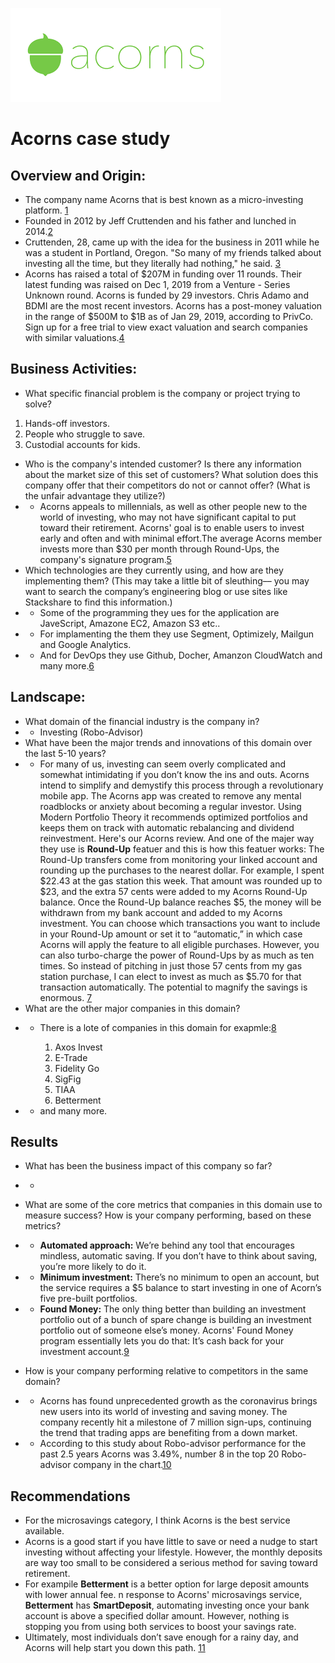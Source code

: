 ![Logo](Logo.jpg)
# Acorns case study
## Overview and Origin:
* The company name Acorns that is best known as a micro-investing platform. [1](https://www.forbes.com/companies/acorns/?list=fintech/#7f50003f3529)
* Founded in 2012 by Jeff Cruttenden and his father and lunched in 2014.[2](https://money.cnn.com/2015/04/15/technology/acorns-series-c/#:~:text=Cruttenden%2C%2028%2C%20came%20up%20with,doesn't%20charge%20a%20commission.)
* Cruttenden, 28, came up with the idea for the business in 2011 while he was a student in Portland, Oregon.
"So many of my friends talked about investing all the time, but they literally had nothing," he said. [3](https://money.cnn.com/2015/04/15/technology/acorns-series-c/#:~:text=Cruttenden%2C%2028%2C%20came%20up%20with,doesn't%20charge%20a%20commission.)
* Acorns has raised a total of $207M in funding over 11 rounds. Their latest funding was raised on Dec 1, 2019 from a Venture - Series Unknown round.
Acorns is funded by 29 investors. Chris Adamo and BDMI are the most recent investors.
Acorns has a post-money valuation in the range of $500M to $1B as of Jan 29, 2019, according to PrivCo. Sign up for a free trial to view exact valuation and search companies with similar valuations.[4](https://www.investopedia.com/articles/company-insights/090516/how-acorns-works-and-makes-money.asp#citation-9)
## Business Activities:
* What specific financial problem is the company or project trying to solve?
1. Hands-off investors. 
2. People who struggle to save.
3. Custodial accounts for kids.

* Who is the company's intended customer?  Is there any information about the market size of this set of customers?
What solution does this company offer that their competitors do not or cannot offer? (What is the unfair advantage they utilize?)
* * Acorns appeals to millennials, as well as other people new to the world of investing, who may not have significant capital to put toward their retirement. Acorns' goal is to enable users to invest early and often and with minimal effort.The average Acorns member invests more than $30 per month through Round-Ups, the company's signature program.[5](https://www.nerdwallet.com/reviews/investing/advisors/acorns)
* Which technologies are they currently using, and how are they implementing them? (This may take a little bit of sleuthing–– you may want to search the company’s engineering blog or use sites like Stackshare to find this information.)
* * Some of the programming they ues for the application are JaveScript, Amazone EC2, Amazon S3 etc..
* * For implamenting the them they use Segment, Optimizely, Mailgun and Google Analytics.
* * And for DevOps they use Github, Docher, Amanzon CloudWatch and many more.[6](https://stackshare.io/acorns/acorns)
## Landscape:
* What domain of the financial industry is the company in? 
* * Investing (Robo-Advisor)
* What have been the major trends and innovations of this domain over the last 5-10 years? 
* * For many of us, investing can seem overly complicated and somewhat intimidating if you don’t know the ins and outs. Acorns intend to simplify and demystify this process through a revolutionary mobile app. The Acorns app was created to remove any mental roadblocks or anxiety about becoming a regular investor. Using Modern Portfolio Theory it recommends optimized portfolios and keeps them on track with automatic rebalancing and dividend reinvestment. Here's our Acorns review. And one of the majer way they use is **Round-Up** featuer and this is how this featuer works: The Round-Up transfers come from monitoring your linked account and rounding up the purchases to the nearest dollar. For example, I spent $22.43 at the gas station this week. That amount was rounded up to $23, and the extra 57 cents were added to my Acorns Round-Up balance. Once the Round-Up balance reaches $5, the money will be withdrawn from my bank account and added to my Acorns investment.
You can choose which transactions you want to include in your Round-Up amount or set it to “automatic,” in which case Acorns will apply the feature to all eligible purchases.
However, you can also turbo-charge the power of Round-Ups by as much as ten times.
So instead of pitching in just those 57 cents from my gas station purchase, I can elect to invest as much as $5.70 for that transaction automatically. The potential to magnify the savings is enormous. [7](https://investorjunkie.com/reviews/acorns/)
* What are the other major companies in this domain? 
* * There is a lote of companies in this domain for exapmle:[8](https://www.nerdwallet.com/blog/investing/robo-advisor-performance-is-only-one-piece-of-the-puzzle/)

      1. Axos Invest
      2. E-Trade
      3. Fidelity Go 
      4. SigFig
      5. TIAA 
      6. Betterment
* * and many more.
## Results 
* What has been the business impact of this company so far? 
* * 

* What are some of the core metrics that companies in this domain use to measure success? How is your company performing, based on these metrics?
* * **Automated approach:** We’re behind any tool that encourages mindless, automatic saving. If you don’t have to think about saving, you’re more likely to do it.
* * **Minimum investment:** There’s no minimum to open an account, but the service requires a $5 balance to start investing in one of Acorn’s five pre-built portfolios.
* * **Found Money:** The only thing better than building an investment portfolio out of a bunch of spare change is building an investment portfolio out of someone else’s money. Acorns' Found Money program essentially lets you do that: It’s cash back for your investment account.[9](https://www.nerdwallet.com/reviews/investing/advisors/acorns?scrollTo=full-review-scroll-target)
* How is your company performing relative to competitors in the same domain?
* * Acorns has found unprecedented growth as the coronavirus brings new users into its world of investing and saving money. The company recently hit a milestone of 7 million sign-ups, continuing the trend that trading apps are benefiting from a down market.
* * According to this study about Robo-advisor performance for the past 2.5 years Acorns was 3.49%, number 8 in the top 20 Robo-advisor company in the chart.[10](https://www.nerdwallet.com/blog/investing/robo-advisor-performance-is-only-one-piece-of-the-puzzle/)

## Recommendations
* For the microsavings category, I think Acorns is the best service available. 
* Acorns is a good start if you have little to save or need a nudge to start investing without affecting your lifestyle. However, the monthly deposits are way too small to be considered a serious method for saving toward retirement.
* For exampile **Betterment** is a better option for large deposit amounts with lower annual fee. n response to Acorns' microsavings service, **Betterment** has **SmartDeposit**, automating investing once your bank account is above a specified dollar amount. However, nothing is stopping you from using both services to boost your savings rate.
* Ultimately, most individuals don’t save enough for a rainy day, and Acorns will help start you down this path. [11](https://investorjunkie.com/reviews/acorns/)





